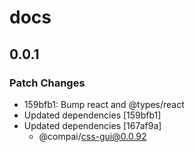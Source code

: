 # docs

## 0.0.1

### Patch Changes

- 159bfb1: Bump react and @types/react
- Updated dependencies [159bfb1]
- Updated dependencies [167af9a]
  - @compai/css-gui@0.0.92

